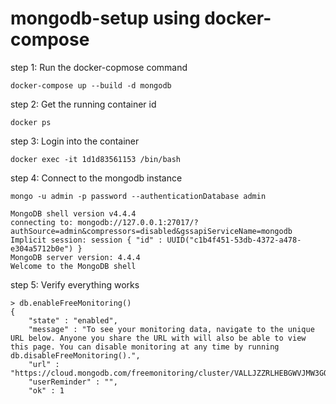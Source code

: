 # mongodb-setup using docker-compose

step 1:  Run the docker-copmose command

`docker-compose up --build -d mongodb`

step 2: Get the running container id

`docker ps`

step 3: Login into the container

`docker exec -it 1d1d83561153 /bin/bash`

step 4: Connect to the mongodb instance

`mongo -u admin -p password --authenticationDatabase admin`

```
MongoDB shell version v4.4.4
connecting to: mongodb://127.0.0.1:27017/?authSource=admin&compressors=disabled&gssapiServiceName=mongodb
Implicit session: session { "id" : UUID("c1b4f451-53db-4372-a478-e304a5712b0e") }
MongoDB server version: 4.4.4
Welcome to the MongoDB shell
```

step 5: Verify everything works

```
> db.enableFreeMonitoring()
{
	"state" : "enabled",
	"message" : "To see your monitoring data, navigate to the unique URL below. Anyone you share the URL with will also be able to view this page. You can disable monitoring at any time by running db.disableFreeMonitoring().",
	"url" : "https://cloud.mongodb.com/freemonitoring/cluster/VALLJZZRLHEBGWVJMW3GQIHG3A42GRS6",
	"userReminder" : "",
	"ok" : 1
```  
